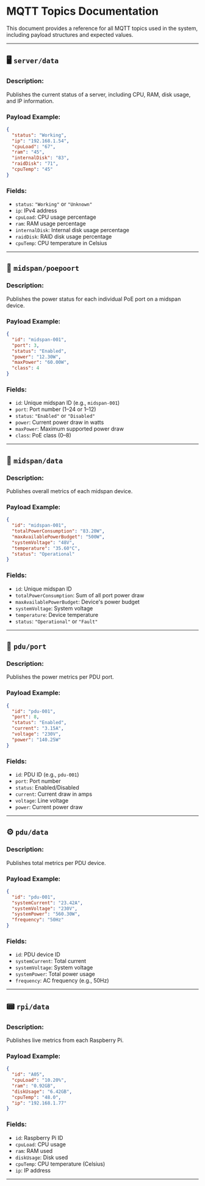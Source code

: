 # MQTT Topics Documentation

This document provides a reference for all MQTT topics used in the system, including payload structures and expected values.

---

## 🖥️ `server/data`

### Description:

Publishes the current status of a server, including CPU, RAM, disk usage, and IP information.

### Payload Example:

```json
{
  "status": "Working",
  "ip": "192.168.1.54",
  "cpuLoad": "67",
  "ram": "45",
  "internalDisk": "83",
  "raidDisk": "71",
  "cpuTemp": "45"
}
```

### Fields:

* `status`: `"Working"` or `"Unknown"`
* `ip`: IPv4 address
* `cpuLoad`: CPU usage percentage
* `ram`: RAM usage percentage
* `internalDisk`: Internal disk usage percentage
* `raidDisk`: RAID disk usage percentage
* `cpuTemp`: CPU temperature in Celsius

---

## 🔌 `midspan/poepoort`

### Description:

Publishes the power status for each individual PoE port on a midspan device.

### Payload Example:

```json
{
  "id": "midspan-001",
  "port": 3,
  "status": "Enabled",
  "power": "12.30W",
  "maxPower": "60.00W",
  "class": 4
}
```

### Fields:

* `id`: Unique midspan ID (e.g., `midspan-001`)
* `port`: Port number (1–24 or 1–12)
* `status`: `"Enabled"` or `"Disabled"`
* `power`: Current power draw in watts
* `maxPower`: Maximum supported power draw
* `class`: PoE class (0–8)

---

## 🔧 `midspan/data`

### Description:

Publishes overall metrics of each midspan device.

### Payload Example:

```json
{
  "id": "midspan-001",
  "totalPowerConsumption": "83.20W",
  "maxAvailablePowerBudget": "500W",
  "systemVoltage": "48V",
  "temperature": "35.60°C",
  "status": "Operational"
}
```

### Fields:

* `id`: Unique midspan ID
* `totalPowerConsumption`: Sum of all port power draw
* `maxAvailablePowerBudget`: Device's power budget
* `systemVoltage`: System voltage
* `temperature`: Device temperature
* `status`: `"Operational"` or `"Fault"`

---

## 🔌 `pdu/port`

### Description:

Publishes the power metrics per PDU port.

### Payload Example:

```json
{
  "id": "pdu-001",
  "port": 8,
  "status": "Enabled",
  "current": "3.15A",
  "voltage": "230V",
  "power": "140.25W"
}
```

### Fields:

* `id`: PDU ID (e.g., `pdu-001`)
* `port`: Port number
* `status`: Enabled/Disabled
* `current`: Current draw in amps
* `voltage`: Line voltage
* `power`: Current power draw

---

## ⚙️ `pdu/data`

### Description:

Publishes total metrics per PDU device.

### Payload Example:

```json
{
  "id": "pdu-001",
  "systemCurrent": "23.42A",
  "systemVoltage": "230V",
  "systemPower": "560.30W",
  "frequency": "50Hz"
}
```

### Fields:

* `id`: PDU device ID
* `systemCurrent`: Total current
* `systemVoltage`: System voltage
* `systemPower`: Total power usage
* `frequency`: AC frequency (e.g., 50Hz)

---

## 📟 `rpi/data`

### Description:

Publishes live metrics from each Raspberry Pi.

### Payload Example:

```json
{
  "id": "A05",
  "cpuLoad": "10.20%",
  "ram": "0.92GB",
  "diskUsage": "6.42GB",
  "cpuTemp": "48.0",
  "ip": "192.168.1.77"
}
```

### Fields:

* `id`: Raspberry Pi ID
* `cpuLoad`: CPU usage
* `ram`: RAM used
* `diskUsage`: Disk used
* `cpuTemp`: CPU temperature (Celsius)
* `ip`: IP address

---
